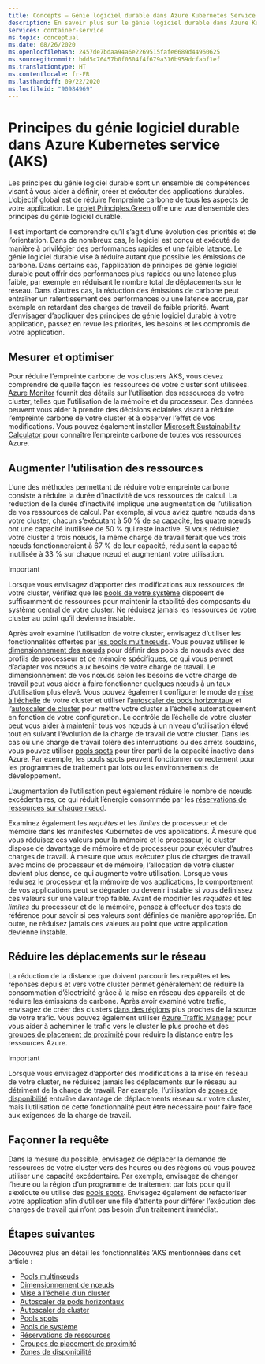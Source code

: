 ```yaml
---
title: Concepts – Génie logiciel durable dans Azure Kubernetes Service (AKS)
description: En savoir plus sur le génie logiciel durable dans Azure Kubernetes Service (AKS).
services: container-service
ms.topic: conceptual
ms.date: 08/26/2020
ms.openlocfilehash: 2457de7bdaa94a6e2269515fafe6689d44960625
ms.sourcegitcommit: bdd5c76457b0f0504f4f679a316b959dcfabf1ef
ms.translationtype: HT
ms.contentlocale: fr-FR
ms.lasthandoff: 09/22/2020
ms.locfileid: "90984969"
---
```

# <a name="sustainable-software-engineering-principles-in-azure-kubernetes-service-aks"></a>Principes du génie logiciel durable dans Azure Kubernetes service (AKS)

Les principes du génie logiciel durable sont un ensemble de compétences visant à vous aider à définir, créer et exécuter des applications durables. L’objectif global est de réduire l’empreinte carbone de tous les aspects de votre application. Le [projet Principles.Green][principles-green] offre une vue d’ensemble des principes du génie logiciel durable.

Il est important de comprendre qu’il s’agit d’une évolution des priorités et de l’orientation. Dans de nombreux cas, le logiciel est conçu et exécuté de manière à privilégier des performances rapides et une faible latence. Le génie logiciel durable vise à réduire autant que possible les émissions de carbone. Dans certains cas, l’application de principes de génie logiciel durable peut offrir des performances plus rapides ou une latence plus faible, par exemple en réduisant le nombre total de déplacements sur le réseau. Dans d’autres cas, la réduction des émissions de carbone peut entraîner un ralentissement des performances ou une latence accrue, par exemple en retardant des charges de travail de faible priorité. Avant d’envisager d’appliquer des principes de génie logiciel durable à votre application, passez en revue les priorités, les besoins et les compromis de votre application.

## <a name="measure-and-optimize"></a>Mesurer et optimiser

Pour réduire l’empreinte carbone de vos clusters AKS, vous devez comprendre de quelle façon les ressources de votre cluster sont utilisées. [Azure Monitor][azure-monitor] fournit des détails sur l’utilisation des ressources de votre cluster, telles que l’utilisation de la mémoire et du processeur. Ces données peuvent vous aider à prendre des décisions éclairées visant à réduire l’empreinte carbone de votre cluster et à observer l’effet de vos modifications. Vous pouvez également installer [Microsoft Sustainability Calculator][sustainability-calculator] pour connaître l’empreinte carbone de toutes vos ressources Azure.

## <a name="increase-resource-utilization"></a>Augmenter l’utilisation des ressources

L’une des méthodes permettant de réduire votre empreinte carbone consiste à réduire la durée d’inactivité de vos ressources de calcul. La réduction de la durée d’inactivité implique une augmentation de l’utilisation de vos ressources de calcul. Par exemple, si vous aviez quatre nœuds dans votre cluster, chacun s’exécutant à 50 % de sa capacité, les quatre nœuds ont une capacité inutilisée de 50 % qui reste inactive. Si vous réduisiez votre cluster à trois nœuds, la même charge de travail ferait que vos trois nœuds fonctionneraient à 67 % de leur capacité, réduisant la capacité inutilisée à 33 % sur chaque nœud et augmentant votre utilisation.

> [!IMPORTANT]
> Lorsque vous envisagez d’apporter des modifications aux ressources de votre cluster, vérifiez que les [pools de votre système][system-pools] disposent de suffisamment de ressources pour maintenir la stabilité des composants du système central de votre cluster. Ne réduisez jamais les ressources de votre cluster au point qu’il devienne instable.

Après avoir examiné l’utilisation de votre cluster, envisagez d’utiliser les fonctionnalités offertes par [les pools multinœuds][multiple-node-pools]. Vous pouvez utiliser le [dimensionnement des nœuds][node-sizing] pour définir des pools de nœuds avec des profils de processeur et de mémoire spécifiques, ce qui vous permet d’adapter vos nœuds aux besoins de votre charge de travail. Le dimensionnement de vos nœuds selon les besoins de votre charge de travail peut vous aider à faire fonctionner quelques nœuds à un taux d’utilisation plus élevé. Vous pouvez également configurer le mode de [mise à l’échelle][scale] de votre cluster et utiliser l’[autoscaler de pods horizontaux][scale-horizontal] et l’[autoscaler de cluster][scale-auto] pour mettre votre cluster à l’échelle automatiquement en fonction de votre configuration. Le contrôle de l’échelle de votre cluster peut vous aider à maintenir tous vos nœuds à un niveau d’utilisation élevé tout en suivant l’évolution de la charge de travail de votre cluster. Dans les cas où une charge de travail tolère des interruptions ou des arrêts soudains, vous pouvez utiliser [pools spots][spot-pools] pour tirer parti de la capacité inactive dans Azure. Par exemple, les pools spots peuvent fonctionner correctement pour les programmes de traitement par lots ou les environnements de développement.

L’augmentation de l’utilisation peut également réduire le nombre de nœuds excédentaires, ce qui réduit l’énergie consommée par les [réservations de ressources sur chaque nœud][resource-reservations].

Examinez également les *requêtes* et les *limites* de processeur et de mémoire dans les manifestes Kubernetes de vos applications. À mesure que vous réduisez ces valeurs pour la mémoire et le processeur, le cluster dispose de davantage de mémoire et de processeur pour exécuter d’autres charges de travail. À mesure que vous exécutez plus de charges de travail avec moins de processeur et de mémoire, l’allocation de votre cluster devient plus dense, ce qui augmente votre utilisation. Lorsque vous réduisez le processeur et la mémoire de vos applications, le comportement de vos applications peut se dégrader ou devenir instable si vous définissez ces valeurs sur une valeur trop faible. Avant de modifier les *requêtes* et les *limites* du processeur et de la mémoire, pensez à effectuer des tests de référence pour savoir si ces valeurs sont définies de manière appropriée. En outre, ne réduisez jamais ces valeurs au point que votre application devienne instable.

## <a name="reduce-network-travel"></a>Réduire les déplacements sur le réseau

La réduction de la distance que doivent parcourir les requêtes et les réponses depuis et vers votre cluster permet généralement de réduire la consommation d’électricité grâce à la mise en réseau des appareils et de réduire les émissions de carbone. Après avoir examiné votre trafic, envisagez de créer des clusters [dans des régions][regions] plus proches de la source de votre trafic. Vous pouvez également utiliser [Azure Traffic Manager][azure-traffic-manager] pour vous aider à acheminer le trafic vers le cluster le plus proche et des [groupes de placement de proximité][proiximity-placement-groups] pour réduire la distance entre les ressources Azure.

> [!IMPORTANT]
> Lorsque vous envisagez d’apporter des modifications à la mise en réseau de votre cluster, ne réduisez jamais les déplacements sur le réseau au détriment de la charge de travail. Par exemple, l’utilisation de [zones de disponibilité][availability-zones] entraîne davantage de déplacements réseau sur votre cluster, mais l’utilisation de cette fonctionnalité peut être nécessaire pour faire face aux exigences de la charge de travail.

## <a name="demand-shaping"></a>Façonner la requête

Dans la mesure du possible, envisagez de déplacer la demande de ressources de votre cluster vers des heures ou des régions où vous pouvez utiliser une capacité excédentaire. Par exemple, envisagez de changer l’heure ou la région d’un programme de traitement par lots pour qu’il s’exécute ou utilise des [pools spots][spot-pools]. Envisagez également de refactoriser votre application afin d’utiliser une file d’attente pour différer l’exécution des charges de travail qui n’ont pas besoin d’un traitement immédiat.

## <a name="next-steps"></a>Étapes suivantes

Découvrez plus en détail les fonctionnalités ’AKS mentionnées dans cet article :

* [Pools multinœuds][multiple-node-pools]
* [Dimensionnement de nœuds][node-sizing]
* [Mise à l’échelle d’un cluster][scale]
* [Autoscaler de pods horizontaux][scale-horizontal]
* [Autoscaler de cluster][scale-auto]
* [Pools spots][spot-pools]
* [Pools de système][system-pools]
* [Réservations de ressources][resource-reservations]
* [Groupes de placement de proximité][proiximity-placement-groups]
* [Zones de disponibilité][availability-zones]

[availability-zones]: availability-zones.md
[azure-monitor]: ../azure-monitor/insights/container-insights-overview.md
[azure-traffic-manager]: ../traffic-manager/traffic-manager-overview.md
[proiximity-placement-groups]: reduce-latency-ppg.md
[regions]: faq.md#which-azure-regions-currently-provide-aks
[resource-reservations]: concepts-clusters-workloads.md#resource-reservations
[scale]: concepts-scale.md
[scale-auto]: concepts-scale.md#cluster-autoscaler
[scale-horizontal]: concepts-scale.md#horizontal-pod-autoscaler
[spot-pools]: spot-node-pool.md
[multiple-node-pools]: use-multiple-node-pools.md
[node-sizing]: use-multiple-node-pools.md#specify-a-vm-size-for-a-node-pool
[sustainability-calculator]: https://azure.microsoft.com/blog/microsoft-sustainability-calculator-helps-enterprises-analyze-the-carbon-emissions-of-their-it-infrastructure/
[system-pools]: use-system-pools.md
[principles-green]: https://principles.green/